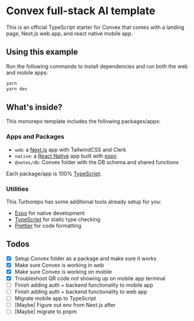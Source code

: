 # Convex full-stack AI template

This is an official TypeScript starter for Convex that comes with a landing page, Next.js web app, and react native mobile app.

## Using this example

Run the following commands to install dependencies and run both the web and mobile apps:

```sh
yarn
yarn dev
```

## What's inside?

This monorepo template includes the following packages/apps:

### Apps and Packages

- `web`: a [Next.js](https://nextjs.org/) app with TailwindCSS and Clerk
- `native`: a [React Native](https://reactnative.dev/) app built with [expo](https://docs.expo.dev/)
- `@notes/db`: Convex folder with the DB schema and shared functions

Each package/app is 100% [TypeScript](https://www.typescriptlang.org/).

### Utilities

This Turborepo has some additional tools already setup for you:

- [Expo](https://docs.expo.dev/) for native development
- [TypeScript](https://www.typescriptlang.org/) for static type checking
- [Prettier](https://prettier.io) for code formatting

## Todos

- [x] Setup Convex folder as a package and make sure it works
- [x] Make sure Convex is working in web
- [x] Make sure Convex is working on mobile
- [x] Troubleshoot QR code not showing up on mobile app terminal
- [ ] Finish adding auth + backend functionality to mobile app
- [ ] Finish adding auth + backend functionality to web app
- [ ] Migrate mobile app to TypeScript
- [ ] [Maybe] Figure out env from Next.js after
- [ ] [Maybe] migrate to pnpm
